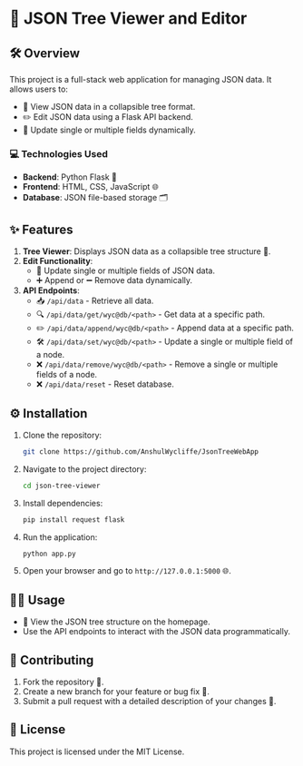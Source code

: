 
# 🌳 JSON Tree Viewer and Editor

## 🛠️ Overview
This project is a full-stack web application for managing JSON data. It allows users to:
- 📜 View JSON data in a collapsible tree format.
- ✏️ Edit JSON data using a Flask API backend.
- 🔄 Update single or multiple fields dynamically.

### 💻 Technologies Used
- **Backend**: Python Flask 🐍
- **Frontend**: HTML, CSS, JavaScript 🌐
- **Database**: JSON file-based storage 🗂️

## ✨ Features
1. **Tree Viewer**: Displays JSON data as a collapsible tree structure 🌲.
2. **Edit Functionality**:
   - 📝 Update single or multiple fields of JSON data.
   - ➕ Append or ➖ Remove data dynamically.
3. **API Endpoints**:
   - 📥 `/api/data` - Retrieve all data.
   - 🔍 `/api/data/get/wyc@db/<path>` - Get data at a specific path.
   - ✏️ `/api/data/append/wyc@db/<path>` - Append data at a specific path.
   - 🛠️ `/api/data/set/wyc@db/<path>` - Update a single or multiple field of a node.
   - ❌ `/api/data/remove/wyc@db/<path>` - Remove a single or multiple fields of a node.
   - ❌ `/api/data/reset` - Reset database.

## ⚙️ Installation
1. Clone the repository:
   ```bash
   git clone https://github.com/AnshulWycliffe/JsonTreeWebApp
   ```
2. Navigate to the project directory:
   ```bash
   cd json-tree-viewer
   ```
3. Install dependencies:
   ```bash
   pip install request flask
   ```
4. Run the application:
   ```bash
   python app.py
   ```
5. Open your browser and go to `http://127.0.0.1:5000` 🌐.

## 🧑‍💻 Usage
- 🌳 View the JSON tree structure on the homepage.
- Use the API endpoints to interact with the JSON data programmatically.

## 🤝 Contributing
1. Fork the repository 🍴.
2. Create a new branch for your feature or bug fix 🌿.
3. Submit a pull request with a detailed description of your changes 🔄.

## 📜 License
This project is licensed under the MIT License.
